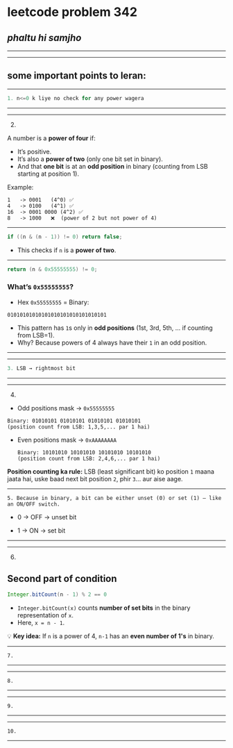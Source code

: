 # leetcode problem 342

***phaltu hi samjho***
---
*** *** 
---

## some important points to leran:

---
```Java
1. n<=0 k liye no check for any power wagera
```
---
---

2.
A number is a **power of four** if:

* It’s positive.
* It’s also a **power of two** (only one bit set in binary).
* And that **one bit** is at an **odd position** in binary (counting from LSB starting at position 1).

Example:

```
1   -> 0001   (4^0) ✅  
4   -> 0100   (4^1) ✅  
16  -> 0001 0000 (4^2) ✅  
8   -> 1000   ❌  (power of 2 but not power of 4)
```

---


```java
if ((n & (n - 1)) != 0) return false;
```

* This checks if `n` is a **power of two**.

---

```java
return (n & 0x55555555) != 0;
```

### **What’s `0x55555555`?**

* Hex `0x55555555` = Binary:

```
01010101010101010101010101010101
```

* This pattern has `1`s only in **odd positions** (1st, 3rd, 5th, ... if counting from LSB=1).
* Why? Because powers of 4 always have their `1` in an odd position.

---

---
```Java
3. LSB → rightmost bit
```
---
---

4. 
-  Odd positions mask → `0x55555555`

  ```
  Binary: 01010101 01010101 01010101 01010101
  (position count from LSB: 1,3,5,... par 1 hai)
  ```

* Even positions mask → `0xAAAAAAAA`

  ```
  Binary: 10101010 10101010 10101010 10101010
  (position count from LSB: 2,4,6,... par 1 hai)
  ```

**Position counting ka rule:**
LSB (least significant bit) ko position `1` maana jaata hai, uske baad next bit position `2`, phir `3`… aur aise aage.


---
```
5. Because in binary, a bit can be either unset (0) or set (1) — like an ON/OFF switch.
```
- 0 → OFF → unset bit

- 1 → ON → set bit

---
---
6. 
## **Second part of condition**

```java
Integer.bitCount(n - 1) % 2 == 0
```

* `Integer.bitCount(x)` counts **number of set bits** in the binary representation of `x`.
* Here, `x = n - 1`.

💡 **Key idea:**
If `n` is a power of 4, `n-1` has an **even number of 1's** in binary.


---
```
7.
```
---
---
```
8.
```
---

---
```
9.
```
---
---
```
10.
```
---
